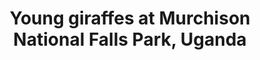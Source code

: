 --- 
title: Young giraffes at Murchison National Falls Park, Uganda
photo: GSHRBF275213.jpg 
layout: photo 
section: portfolio 
tags: natural-world 
--- 